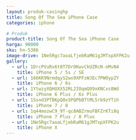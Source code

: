 ```yaml
---
layout: produk-casinghp
title: Song Of The Sea iPhone Case
categories: iphone

# Produk
product-title: Song Of The Sea iPhone Case
harga: 90000
sku: hn-5386
image-drive: 1Ne5Rgc7aoaLfjebRaM61gJMTxpXFPK2u
gallery:
  - url: 1DrcPVuRx6t0T7DrOKwvCkUZRcN-nMvN4
    title: iPhone 5 / 5s / SE
  - url: 166KK9NrmdqyS2wx9XPFzWJEc7PWOypZY
    title: iPhone 6 / 6s
  - url: 1YtwzyXQHUXX52RL2IOqmQO9xKNCxs8Wd
    title: iPhone 6 Plus / 6s Plus
  - url: 1Ssnd3PTBKpQ0x5PQPbBTtML5rb9zYTih
    title: iPhone 7 / 8
  - url: 1q44mozwC9_9T-qc8ABZrmuFBFZrKTi8q
    title: iPhone 7 Plus / 8 Plus
  - url: 1Ne5Rgc7aoaLfjebRaM61gJMTxpXFPK2u
    title: iPhone X
---
```

